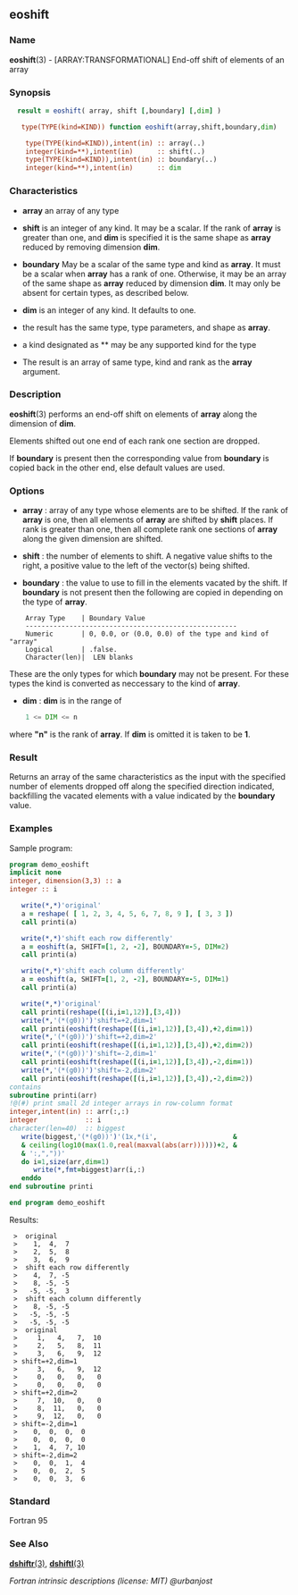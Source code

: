 ## eoshift

### **Name**

**eoshift**(3) - \[ARRAY:TRANSFORMATIONAL\] End-off shift of elements of an array

### **Synopsis**
```fortran
  result = eoshift( array, shift [,boundary] [,dim] )
```
```fortran
   type(TYPE(kind=KIND)) function eoshift(array,shift,boundary,dim)

    type(TYPE(kind=KIND)),intent(in) :: array(..)
    integer(kind=**),intent(in)      :: shift(..)
    type(TYPE(kind=KIND)),intent(in) :: boundary(..)
    integer(kind=**),intent(in)      :: dim
```
### **Characteristics**

 - **array** an array of any type
 - **shift** is an integer of any kind. It may be a scalar.
   If the rank of **array** is greater than one, and **dim** is
   specified it is the same shape as **array** reduced by removing
   dimension **dim**.
 - **boundary** May be a scalar of the same type and kind as **array**.
   It must be a scalar when **array** has a rank of one. Otherwise, it
   may be an array of the same shape as **array** reduced by dimension
   **dim**. It may only be absent for certain types, as described below.
 - **dim** is an integer of any kind. It defaults to one.
 - the result has the same type, type parameters, and shape as **array**.
 - a kind designated as ** may be any supported kind for the type

 - The result is an array of same type, kind and rank as the **array**
   argument.

### **Description**

  **eoshift**(3) performs an end-off shift on elements of **array**
  along the dimension of **dim**.

  Elements shifted out one end of each rank one section are dropped.

  If **boundary** is present then the corresponding value from
  **boundary** is copied back in the other end, else default values
  are used.

### **Options**

- **array**
  : array of any type whose elements are to be shifted.
  If the rank of **array** is one, then all elements of **array** are
  shifted by **shift** places. If rank is greater than one, then all
  complete rank one sections of **array** along the given dimension
  are shifted.

- **shift**
  : the number of elements to shift. A negative value shifts to the
  right, a positive value to the left of the vector(s) being shifted.

- **boundary**
  : the value to use to fill in the elements vacated by the shift.
  If **boundary** is not present then the following are copied in
  depending on the type of **array**.
```text
    Array Type    | Boundary Value
    -----------------------------------------------------
    Numeric       | 0, 0.0, or (0.0, 0.0) of the type and kind of "array"
    Logical       | .false.
    Character(len)|  LEN blanks
```
  These are the only types for which **boundary** may not be present.
  For these types the kind is converted as neccessary to the kind of
  **array**.
- **dim**
  :  **dim** is in the range of
```fortran
    1 <= DIM <= n
```
  where **"n"** is the rank of **array**. If **dim** is omitted it
  is taken to be **1**.

### **Result**

 Returns an array of the same characteristics as the input with the
 specified number of elements dropped off along the specified direction
 indicated, backfilling the vacated elements with a value indicated by
 the **boundary** value.

### **Examples**

Sample program:

```fortran
program demo_eoshift
implicit none
integer, dimension(3,3) :: a
integer :: i

   write(*,*)'original'
   a = reshape( [ 1, 2, 3, 4, 5, 6, 7, 8, 9 ], [ 3, 3 ])
   call printi(a)

   write(*,*)'shift each row differently'
   a = eoshift(a, SHIFT=[1, 2, -2], BOUNDARY=-5, DIM=2)
   call printi(a)

   write(*,*)'shift each column differently'
   a = eoshift(a, SHIFT=[1, 2, -2], BOUNDARY=-5, DIM=1)
   call printi(a)

   write(*,*)'original'
   call printi(reshape([(i,i=1,12)],[3,4]))
   write(*,'(*(g0))')'shift=+2,dim=1'
   call printi(eoshift(reshape([(i,i=1,12)],[3,4]),+2,dim=1))
   write(*,'(*(g0))')'shift=+2,dim=2'
   call printi(eoshift(reshape([(i,i=1,12)],[3,4]),+2,dim=2))
   write(*,'(*(g0))')'shift=-2,dim=1'
   call printi(eoshift(reshape([(i,i=1,12)],[3,4]),-2,dim=1))
   write(*,'(*(g0))')'shift=-2,dim=2'
   call printi(eoshift(reshape([(i,i=1,12)],[3,4]),-2,dim=2))
contains
subroutine printi(arr)
!@(#) print small 2d integer arrays in row-column format
integer,intent(in) :: arr(:,:) 
integer            :: i 
character(len=40)  :: biggest 
   write(biggest,'(*(g0))')'(1x,*(i',                   &
   & ceiling(log10(max(1.0,real(maxval(abs(arr))))))+2, &
   & ':,","))'
   do i=1,size(arr,dim=1)
      write(*,fmt=biggest)arr(i,:)
   enddo
end subroutine printi

end program demo_eoshift
```
Results:
```text
 >  original
 >    1,  4,  7
 >    2,  5,  8
 >    3,  6,  9
 >  shift each row differently
 >    4,  7, -5
 >    8, -5, -5
 >   -5, -5,  3
 >  shift each column differently
 >    8, -5, -5
 >   -5, -5, -5
 >   -5, -5, -5
 >  original
 >     1,   4,   7,  10
 >     2,   5,   8,  11
 >     3,   6,   9,  12
 > shift=+2,dim=1
 >     3,   6,   9,  12
 >     0,   0,   0,   0
 >     0,   0,   0,   0
 > shift=+2,dim=2
 >     7,  10,   0,   0
 >     8,  11,   0,   0
 >     9,  12,   0,   0
 > shift=-2,dim=1
 >    0,  0,  0,  0
 >    0,  0,  0,  0
 >    1,  4,  7, 10
 > shift=-2,dim=2
 >    0,  0,  1,  4
 >    0,  0,  2,  5
 >    0,  0,  3,  6
```
### **Standard**

Fortran 95

### **See Also**

[**dshiftr**(3)](#dshiftr),
[**dshiftl**(3)](#dshiftl)

 _Fortran intrinsic descriptions (license: MIT) \@urbanjost_
